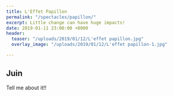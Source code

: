```yaml
---
title: L'Effet Papillon
permalink: "/spectacles/papillon/"
excerpt: Little change can have huge impacts!
date: 2019-01-11 23:00:00 +0000
header:
  teaser: "/uploads/2019/01/12/L'effet papillon.jpg"
  overlay_image: "/uploads/2019/01/12/L'effet papillon-1.jpg"

---
```

## Juin

Tell me about it!!